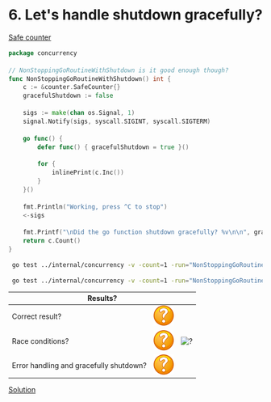 # 6. Let's handle shutdown gracefully?

[Safe counter](counter/safe.md)

```go
package concurrency

// NonStoppingGoRoutineWithShutdown is it good enough though?
func NonStoppingGoRoutineWithShutdown() int {
	c := &counter.SafeCounter{}
	gracefulShutdown := false

	sigs := make(chan os.Signal, 1)
	signal.Notify(sigs, syscall.SIGINT, syscall.SIGTERM)

	go func() {
		defer func() { gracefulShutdown = true }()

		for {
			inlinePrint(c.Inc())
		}
	}()

	fmt.Println("Working, press ^C to stop")
	<-sigs

	fmt.Printf("\nDid the go function shutdown gracefully? %v\n\n", gracefulShutdown)
	return c.Count()
}
```

```bash
 go test ../internal/concurrency -v -count=1 -run="NonStoppingGoRoutineWithShutdown$" 
```

```bash
 go test ../internal/concurrency -v -count=1 -run="NonStoppingGoRoutineWithShutdown$" -race 
```

<table>
<thead> 
  <tr> 
    <th colspan="3">Results?</th> 
  </tr>
</thead>
<tbody>
  <tr>
    <td>Correct result?</td>
    <td><img height="40" src="images/question.svg" width="40" alt="?"/></td>
    <td rowspan="3"><img height="320" src="https://media.giphy.com/media/48YKCwrp4Kt8I/giphy.gif" width="568" alt="?"/></td>
  </tr> 
  <tr>
    <td>Race conditions?</td>
    <td><img height="40" src="images/question.svg" width="40" alt="?"/></td> 
  </tr>
  <tr>
    <td>Error handling and gracefully shutdown?</td>
    <td><img height="40" src="images/question.svg" width="40" alt="?"/></td>
  </tr>
</tbody>
</table> 

[Solution](example_6_solution.md)